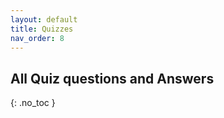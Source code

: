 ```yaml
---
layout: default
title: Quizzes
nav_order: 8
---
```



## All Quiz questions and Answers
{: .no_toc }
